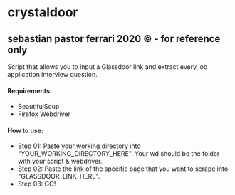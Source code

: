 # crystaldoor
## sebastian pastor ferrari 2020 © - for reference only
Script that allows you to input a Glassdoor link and extract every job application interview question.

#### Requirements:
* BeautifulSoup
* Firefox Webdriver

#### How to use:
* Step 01: Paste your working directory into "YOUR_WORKING_DIRECTORY_HERE". Your wd should be the folder with your script & webdriver.
* Step 02: Paste the link of the specific page that you want to scrape into "GLASSDOOR_LINK_HERE".
* Step 03: GO!

